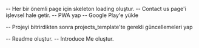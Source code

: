-- Her bir önemli page için skeleton loading oluştur.
-- Contact us page'i işlevsel hale getir.
-- PWA yap
-- Google Play'e yükle

-- Projeyi bitrirdikten sonra projects_template'te gerekli güncellemeleri yap

-- Readme oluştur.
-- Introduce Me oluştur.

